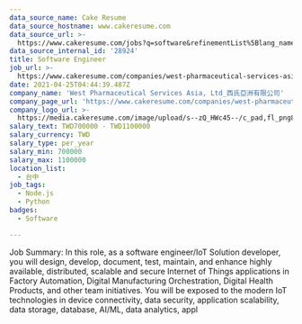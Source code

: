 ```yaml
---
data_source_name: Cake Resume
data_source_hostname: www.cakeresume.com
data_source_url: >-
  https://www.cakeresume.com/jobs?q=software&refinementList%5Blang_name%5D%5B0%5D=English&refinementList%5Bsalary_type%5D=per_year&range%5Bsalary_range%5D%5Bmin%5D=1000000&page=2
data_source_internal_id: '28924'
title: Software Engineer
job_url: >-
  https://www.cakeresume.com/companies/west-pharmaceutical-services-asia-ltd_/jobs/software-engineer-e46fd3
date: 2021-04-25T04:44:39.487Z
company_name: 'West Pharmaceutical Services Asia, Ltd_西氏亞洲有限公司'
company_page_url: 'https://www.cakeresume.com/companies/west-pharmaceutical-services-asia-ltd_'
company_logo_url: >-
  https://media.cakeresume.com/image/upload/s--zQ_HWc45--/c_pad,fl_png8,h_200,w_200/v1619171261/gkbfvipbcvnawaeh2biw.png
salary_text: TWD700000 - TWD1100000
salary_currency: TWD
salary_type: per_year
salary_min: 700000
salary_max: 1100000
location_list:
  - 台中
job_tags:
  - Node.js
  - Python
badges:
  - Software

---
```


Job Summary: In this role, as a software engineer/IoT Solution developer, you will design, develop, document, test, maintain, and enhance highly available, distributed, scalable and secure Internet of Things applications in Factory Automation, Digital Manufacturing Orchestration, Digital Health Products, and other team initiatives. You will be exposed to the modern IoT technologies in device connectivity, data security, application scalability, data storage, database, AI/ML, data analytics, appl